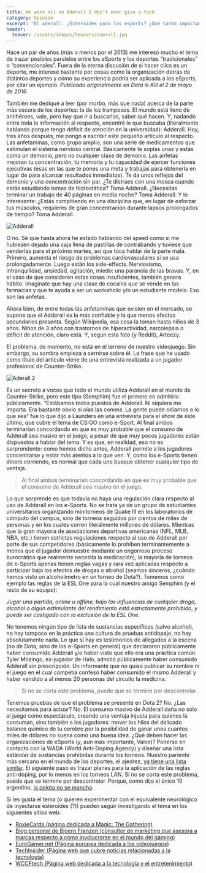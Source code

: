 ```yaml
---
title: We were all on Aderall I don’t even give a fuck
category: Opinion
excerpt: "El aderall: ¿Esteroides para los esports? ¿Qué tanto impactan la performance? ¿Qué tan común es su uso?"
header:
  teaser: /assets/images/teasers/aderall.jpg
---
```

Hace un par de años (más o menos por el 2013) me interesó mucho el tema de trazar posibles paralelos entre los eSports y los deportes “tradicionales” o “convencionales”. Fuera de la eterna discusión de si hacer clics es un deporte, me interesé bastante por cosas como la organización detrás de distintos deportes y cómo su experiencia podría ser aplicada a los eSports, por citar un ejemplo. _Publicado originalmente en Dota is Kill el 2 de mayo de 2016_

También me dediqué a leer (por morbo, más que nada) acerca de la parte más oscura de los deportes: la de los tramposos. El mundo está lleno de antihéroes, vale, pero hay que ir a buscarlos, saber qué hacen. Y, nadando entre toda la información al respecto, encontré lo que buscaba (literalmente hablando porque tengo déficit de atención en la universidad): Adderall. Hoy, tres años después, me pongo a escribir este pequeño artículo al respecto. Las anfetaminas, como grupo amplio, son una serie de medicamentos que estimulan el sistema nervioso central. Básicamente te soplas unas y estás como un demonio, pero no cualquier clase de demonio. Las anfetas mejoran tu concentración, tu memoria y tu capacidad de ejercer funciones ejecutivas (esas en las que te pones una meta y trabajas para obtenerla en lugar de para alcanzar resultados inmediatos). Te da unos reflejos del demonio y una concentración sin par. ¿Te distraes con una mosca cuando estás estudiando temas de hidrostática? Toma Adderall. ¿Necesitas terminar un trabajo de 40 páginas en media noche? Toma Adderall. Y lo interesante: ¿Estás compitiendo en una disciplina que, en lugar de esforzar tus músculos, requieres de gran concentración durante lapsos prolongados de tiempo? Toma Adderall.

<img src="{{ site.url }}{{ site.baseurl }}/assets/images/posts/adderall.jpg" alt="Adderall">

O no. Sé que hasta ahora he estado hablando del speed como si me hubiesen dejado una caja llena de pastillas de contrabando y tuviese que venderlas para el próximo martes, así que toca hablar de la parte mala. Primero, aumenta el riesgo de problemas cardiovasculares si se usa prolongadamente. Luego están los side-effects. Nerviosismo, intranquilidad, ansiedad, agitación, miedo: una paranoia de las bravas. Y, en el caso de que consideren estas cosas insuficientes, también genera hábito. Imagínate que hay una clase de cocaína que se vende en las farmacias y que te ayuda a ser un workaholic y/o un estudiante modelo. Eso son las anfetas.

Ahora bien, de entre todas las anfetaminas que existen en el mercado, se supone que el Adderall es la más confiable y la que menos efectos secundarios presenta. Según Wikipedia, esa cosa la toman hasta niños de 3 años. Niños de 3 años con trastornos de hiperactividad, narcolepsia o déficit de atención, claro está. Y, según esta foto (y Reddit), Arteezy.

El problema, de momento, no está en el terreno de nuestro videojuego. Sin embargo, su sombra empieza a cernirse sobre él. La frase que he usado como título del artículo viene de una entrevista realizada a un jugador profesional de Counter-Strike.

<img src="{{ site.url }}{{ site.baseurl }}/assets/images/posts/adderallpills.jpg" alt="Aderall 2">

Es un secreto a voces que todo el mundo utiliza Adderall en el mundo de Counter-Strike, pero este tipo (Semphim) fue el primero en admitirlo públicamente. “Estábamos todos puestos de Adderall. Ni siquiera me importa. Era bastante obvio si oías las comms. La gente puede odiarnos o lo que sea” fue lo que dijo a Launders en una entrevista para el show de éste último, que cubre el tema de CS:GO como e-Sport. Al final ambos terminarían concordando en que es muy probable que el consumo de Adderall sea masivo en el juego, a pesar de que muy pocos jugadores están dispuestos a hablar del tema. Y es que, en realidad, eso no es sorprendente: como hemos dicho antes, Adderall permite a los jugadores concentrarse y estar más atentos a lo que ven. Y, como los e-Sports tienen dinero corriendo, es normal que cada uno busque obtener cualquier tipo de ventaja.

> Al final ambos terminarían concordando en que es muy probable que el consumo de Adderall sea masivo en el juego.

Lo que sorprende es que todavía no haya una regulación clara respecto al uso de Adderall en los e-Sports. No se trata ya de un grupo de estudiantes universitarios organizando minitorneos de Quake III en los laboratorios de cómputo del campus, sino de torneos seguidos por cientos de miles de personas y en los cuales corren literalmente millones de dólares. Mientras que la gran mayoría de asociaciones deportivas americanas (NFL, MLB, NBA, etc.) tienen estrictas regulaciones respecto al uso de Adderall por parte de sus competidores (básicamente lo prohíben terminantemente a menos que el jugador demuestre mediante un engorroso proceso burocrático que realmente necesita la medicación), la mayoría de torneos de e-Sports apenas tienen reglas vagas y rara vez aplicadas respecto a participar bajo los efectos de drogas o alcohol (seamos sinceros, ¿cuándo hemos visto un alcoholímetro en un torneo de Dota?). Tomemos como ejemplo las reglas de la ESL One para la cual nuestro amigo Semphim (y el resto de su equipo):

_Jugar una partida, online u offline, bajo las influencias de cualquier droga, alcohol o algún estimulante del rendimiento está estrictamente prohibido, y puede ser castigado con la exclusión de la ESL One._

No tenemos ningún tipo de lista de sustancias específicas (salvo alcohol), no hay tampoco en la práctica una cultura de pruebas antidopaje, no hay absolutamente nada. Lo que sí hay es testimonios de allegados a la escena (no de Dota, sino de los e-Sports en general) que declararon públicamente haber consumido Adderall y/o haber visto que ello era una práctica común. Tyler Mozingo, ex-jugador de Halo, admitió públicamente haber consumido Adderall sin prescripción. Un informante que no quiso publicar su nombre ni el juego en el cual competía confesó haber consumido él mismo Adderall y haber vendido a al menos 20 personas del circuito la medicina.

> Si no se corta este problema, puede que se termine por descontrolar.

Tenemos pruebas de que el problema se presente en Dota 2? No. ¿Las necesitamos para actuar? No. El consumo masivo de Adderall daña no solo al juego como espectáculo, creando una ventaja injusta para quienes la consuman, sino también a los jugadores: mover los hilos del delicado balance químico de tu cerebro por la posibilidad de ganar unos cuantos miles de dólares no suena como una buena idea. ¿Qué deben hacer las organizaciones de eSports (y, aun más importante, Valve)? Ponerse en contacto con la WADA (World Anti-Doping Agency) y diseñar una lista estándar de sustancias prohibidas durante los torneos. Nuestro pariente más cercano en el mundo de los deportes, el ajedrez, [ya tiene una lista similar](https://www.fide.com/component/content/article/1-fide-news/7189-chess-wada-anti-doping-policy-nutrition-and-health.html). El siguiente paso es trazar planes para la aplicación de las reglas anti-doping, por lo menos en los torneos LAN. Si no se corta este problema, puede que se termine por descontrolar. Porque, como dijo el único 10 argentino, [la pelota no se mancha](https://www.youtube.com/watch?v=Q8RvuFyDMog).

Si les gusta el tema (o quieren experimentar con el equivalente neurológico de inyectarse esteroides (?)) pueden seguir investigando el tema en los siguientes sitios web:

* [RoxieCards (página dedicada a Magic: The Gathering)](http://roxiecards.com/15-milligrams-of-play-skill/)
* [Blog personal de Bjoern Franzen (consultor de marketing que asesora a marcas respecto a cómo involucrarse en el mundo del gaming)](https://bjoernfranzen.com/doping-in-esports-the-almost-invisible-elephant-in-the-room/)
* [EuroGamer.net (Página europea dedicada a los videojuegos)](https://www.eurogamer.net/articles/2015-04-08-winners-might-use-drugs)
* [TechInsider (Página web que cubre noticias relacionadas a la tecnología)](https://www.businessinsider.com/how-adderall-is-used-in-esports-2015-7)
* [WCCFtech (Página web dedicada a la tecnología y el entretenimiento)](https://wccftech.com/performance-enhancing-drugs-esports-yeah-issue/)